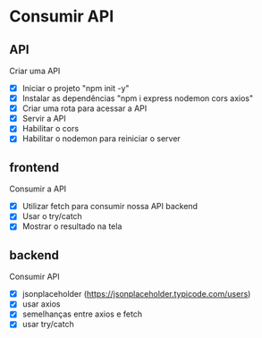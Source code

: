 # Consumir API

## API

Criar uma API 
- [x] Iniciar o projeto "npm init -y"
- [x] Instalar as dependências "npm i express nodemon cors axios"
- [x] Criar uma rota para acessar a API
- [x] Servir a API
- [x] Habilitar o cors
- [x] Habilitar o nodemon para reiniciar o server

## frontend

Consumir a API

- [x] Utilizar fetch para consumir nossa API backend
- [x] Usar o try/catch
- [x] Mostrar o resultado na tela

## backend

Consumir API

- [x] jsonplaceholder (https://jsonplaceholder.typicode.com/users)
- [x] usar axios
- [x] semelhanças entre axios e fetch
- [x] usar try/catch 